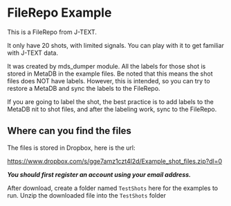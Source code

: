 # FileRepo Example

This is a FileRepo from J-TEXT.

It only have 20 shots, with limited signals. You can play with it to get familiar with J-TEXT data.

It was created by mds_dumper module. All the labels for those shot is stored in MetaDB in the example files. Be noted that this means the shot files does NOT have labels. However, this is intended, so you can try to restore a MetaDB and sync the labels to the FileRepo.

If you are going to label the shot, the best practice is to add labels to the MetaDB nit to shot files, and after the labeling work, sync to the FileRepo.

## Where can you find the files

The files is stored in Dropbox, here is the url:

https://www.dropbox.com/s/gge7amz1czt4l2d/Example_shot_files.zip?dl=0

**_You should first register an account using your email address._**

After download, create a folder named `TestShots` here for the examples to run.
Unzip the downloaded file into the `TestShots` folder
